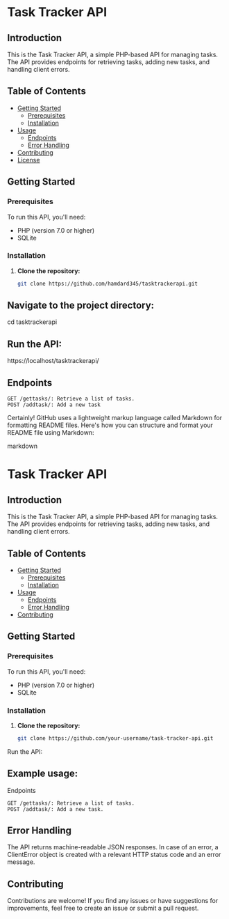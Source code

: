 # Task Tracker API

## Introduction

This is the Task Tracker API, a simple PHP-based API for managing tasks. The API provides endpoints for retrieving tasks, adding new tasks, and handling client errors.

## Table of Contents

- [Getting Started](#getting-started)
  - [Prerequisites](#prerequisites)
  - [Installation](#installation)
- [Usage](#usage)
  - [Endpoints](#endpoints)
  - [Error Handling](#error-handling)
- [Contributing](#contributing)
- [License](#license)

## Getting Started

### Prerequisites

To run this API, you'll need:

- PHP (version 7.0 or higher)
- SQLite

### Installation

1. **Clone the repository:**

   ```bash
   git clone https://github.com/hamdard345/tasktrackerapi.git
## Navigate to the project directory:
   cd tasktrackerapi
## Run the API:
https://localhost/tasktrackerapi/
## Endpoints

    GET /gettasks/: Retrieve a list of tasks.
    POST /addtask/: Add a new task
Certainly! GitHub uses a lightweight markup language called Markdown for formatting README files. Here's how you can structure and format your README file using Markdown:

markdown

# Task Tracker API

## Introduction

This is the Task Tracker API, a simple PHP-based API for managing tasks. The API provides endpoints for retrieving tasks, adding new tasks, and handling client errors.

## Table of Contents

- [Getting Started](#getting-started)
  - [Prerequisites](#prerequisites)
  - [Installation](#installation)
- [Usage](#usage)
  - [Endpoints](#endpoints)
  - [Error Handling](#error-handling)
- [Contributing](#contributing)

## Getting Started

### Prerequisites

To run this API, you'll need:

- PHP (version 7.0 or higher)
- SQLite

### Installation

1. **Clone the repository:**

   ```bash
   git clone https://github.com/your-username/task-tracker-api.git


Run the API:


## Example usage:
Endpoints

    GET /gettasks/: Retrieve a list of tasks.
    POST /addtask/: Add a new task.
## Error Handling

The API returns machine-readable JSON responses. In case of an error, a ClientError object is created with a relevant HTTP status code and an error message.
## Contributing

Contributions are welcome! If you find any issues or have suggestions for improvements, feel free to create an issue or submit a pull request.
